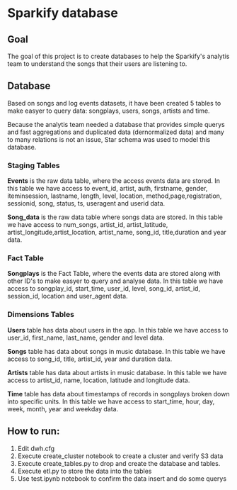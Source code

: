 # Sparkify database

## Goal

The goal of this project is to create databases to help the Sparkify's analytis team to understand the songs that their users are listening to.


## Database

Based on songs and log events datasets, it have been created 5 tables to make easyer to query data: songplays, users, songs, artists and time.

Because the analytis team needed a database that provides simple querys and fast aggregations and duplicated data (dernormalized data) and many to many relations is not an issue, Star schema was used to model this database.

### Staging Tables
**Events** is the raw data table, where the access events data are stored. In this table we have access to event_id, artist, auth, firstname, gender, iteminsession, lastname, length, level, location, method,page,registration, sessionid, song, status, ts, useragent and userid data.

**Song_data** is the raw data table where songs data are stored. In this table we have access to num_songs, artist_id, artist_latitude, artist_longitude,artist_location, artist_name, song_id, title,duration and year data.

### Fact Table

**Songplays** is the Fact Table, where the events data are stored along with other ID's to make easyer to query and analyse data. In this table we have access to songplay_id, start_time, user_id, level, song_id, artist_id, session_id, location and user_agent data.

### Dimensions Tables

**Users** table has data about users in the app. In this table we have access to user_id, first_name, last_name, gender and level data.

**Songs** table has data about songs in music database. In this table we have access to song_id, title, artist_id, year and duration data.

**Artists** table has data about artists in music database. In this table we have access to artist_id, name, location, latitude and longitude data.

**Time** table has data about timestamps of records in songplays broken down into specific units. In this table we have access to start_time, hour, day, week, month, year and weekday data.

## How to run:
1. Edit dwh.cfg
2. Execute create_cluster notebook to create a cluster and verify S3 data
3. Execute create_tables.py to drop and create the database and tables.
4. Execute etl.py to store the data into the tables
5. Use test.ipynb notebook to confirm the data insert and do some querys
